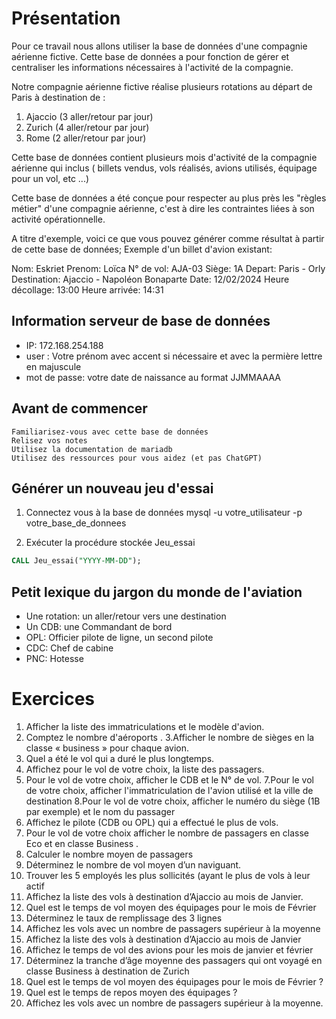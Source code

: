 # Présentation

Pour ce travail nous allons utiliser la base de données d'une compagnie aérienne fictive. Cette base de données a pour fonction de gérer et centraliser les informations nécessaires à l'activité de la compagnie.

Notre compagnie aérienne fictive réalise plusieurs rotations au départ de Paris à destination de :
1. Ajaccio (3 aller/retour par jour)
2. Zurich (4 aller/retour par jour)
3. Rome (2 aller/retour par jour)

Cette base de données contient plusieurs mois d'activité de la compagnie aérienne qui inclus ( billets vendus, vols réalisés, avions utilisés, équipage pour un vol, etc ...)

Cette base de données a été conçue pour respecter au plus près les "règles métier" d'une compagnie aérienne, c'est à dire les contraintes liées à son activité opérationnelle.

A titre d'exemple, voici ce que vous pouvez générer  comme résultat à partir de cette base de données; Exemple d'un billet d'avion existant:

Nom: Eskriet
Prenom: Loïca
N° de vol: AJA-03
Siège: 1A
Depart: Paris - Orly
Destination: Ajaccio - Napoléon Bonaparte
Date: 12/02/2024
Heure décollage: 13:00
Heure arrivée: 14:31

## Information serveur de base de données

- IP: 172.168.254.188
- user : Votre prénom avec accent si nécessaire et avec la permière lettre en majuscule
- mot de passe: votre date de naissance au format JJMMAAAA

## Avant de commencer

    Familiarisez-vous avec cette base de données
    Relisez vos notes
    Utilisez la documentation de mariadb
    Utilisez des ressources pour vous aidez (et pas ChatGPT)

## Générer un nouveau jeu d'essai
1. Connectez vous à la base de données
mysql -u votre_utilisateur -p votre_base_de_donnees

2. Exécuter la procédure stockée Jeu_essai
``` sql
CALL Jeu_essai("YYYY-MM-DD");
```



## Petit lexique du jargon du monde de l'aviation

- Une rotation: un aller/retour vers une destination
- Un CDB: une Commandant de bord
- OPL: Officier pilote de ligne, un second pilote
- CDC: Chef de cabine
- PNC: Hotesse

# Exercices

1. Afficher la liste des immatriculations et le modèle d'avion.
2. Comptez le nombre d'aéroports .
3.Afficher le nombre de sièges en la classe « business » pour chaque avion.
4. Quel a été le vol qui a duré le plus longtemps.
5. Affichez pour le vol de votre choix, la liste des passagers.
6. Pour le vol de votre choix, afficher le CDB et le N° de vol.
7.Pour le vol de votre choix, afficher l'immatriculation de l'avion utilisé et la ville de destination
8.Pour le vol de votre choix, afficher le numéro du siège (1B par exemple) et le nom du passager
9. Affichez le pilote (CDB ou OPL) qui a effectué le plus de vols.
10. Pour le vol de votre choix afficher le nombre de passagers en classe Eco et en classe Business .
11. Calculer le nombre moyen de passagers
12. Déterminez le nombre de vol moyen d’un naviguant.
13. Trouver les 5 employés les plus sollicités (ayant le plus de vols à leur actif
14. Affichez la liste des vols à destination d’Ajaccio au mois de Janvier.
15. Quel est le temps de vol moyen des équipages pour le mois de Février
16. Déterminez le taux de remplissage des 3 lignes
17. Affichez les vols avec un nombre de passagers supérieur à la moyenne
18. Affichez la liste des vols à destination d’Ajaccio au mois de Janvier
19. Affichez le temps de vol des avions pour les mois de janvier et février
20. Déterminez la tranche d’âge moyenne des passagers qui ont voyagé en classe Business à destination de Zurich
21. Quel est le temps de vol moyen des équipages pour le mois de Février ?
22. Quel est le temps de repos moyen des équipages ?
23. Affichez les vols avec un nombre de passagers supérieur à la moyenne.
